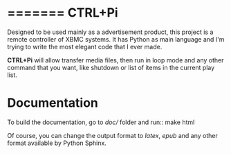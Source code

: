 =======
CTRL+Pi
=======

Designed to be used mainly as a advertisement product, this project is a remote
controller of XBMC systems. It has Python as main language and I'm trying to
write the most elegant code that I ever made.

**CTRL+Pi** will allow transfer media files, then run in loop mode and any other
command that you want, like shutdown or list of items in the current play list.

Documentation
=============

To build the documentation, go to *doc/* folder and run::
    make html

Of course, you can change the output format to *latex*, *epub* and any other
format available by Python Sphinx.

